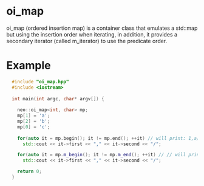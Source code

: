 # oi_map
oi_map (ordered insertion map) is a container class that emulates a std::map but using the insertion order when iterating, in addition, it provides a secondary iterator (called m_iterator) to use the predicate order.


# Example
```c++
  #include "oi_map.hpp"  
  #include <iostream>
  
  int main(int argc, char* argv[]) {
    
    neo::oi_map<int, char> mp;
    mp[1] = 'a';
    mp[2] = 'b';
    mp[0] = 'c';
    
    for(auto it = mp.begin(); it != mp.end(); ++it) // will print: 1,a/2,b/0,c
      std::cout << it->first << "," << it->second << "/";

    for(auto it = mp.m_begin(); it != mp.m_end(); ++it) // // will print: 0,c/1,a/2,b
      std::cout << it->first << "," << it->second << "/";

    return 0;
  }
```
